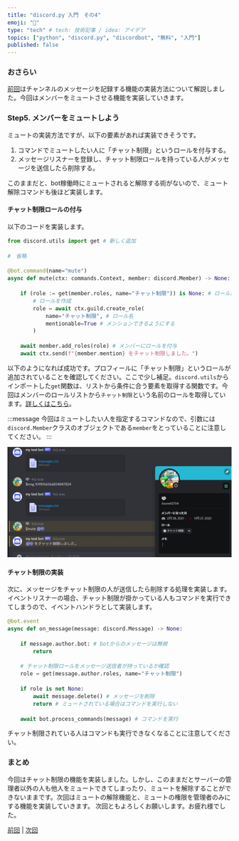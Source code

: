 ```yaml
---
title: "discord.py 入門　その4"
emoji: "💨"
type: "tech" # tech: 技術記事 / idea: アイデア
topics: ["python", "discord.py", "discordbot", "無料", "入門"]
published: false
---
```


### おさらい

[前回](https://zenn.dev/yumax_panda/articles/bot-tutorial-3)はチャンネルのメッセージを記録する機能の実装方法について解説しました。今回はメンバーをミュートさせる機能を実装していきます。

### Step5. メンバーをミュートしよう

ミュートの実装方法ですが、以下の要素があれば実装できそうです。

1. コマンドでミュートしたい人に「チャット制限」というロールを付与する。
2. メッセージリスナーを登録し、チャット制限ロールを持っている人がメッセージを送信したら削除する。

このままだと、bot稼働時にミュートされると解除する術がないので、ミュート解除コマンドも後ほど実装します。

#### チャット制限ロールの付与

以下のコードを実装します。

```python
from discord.utils import get # 新しく追加

#　省略

@bot.command(name="mute")
async def mute(ctx: commands.Context, member: discord.Member) -> None:

    if (role := get(member.roles, name="チャット制限")) is None: # ロールがサーバーに存在しない場合
        # ロールを作成
        role = await ctx.guild.create_role(
            name="チャット制限", # ロール名
            mentionable=True # メンションできるようにする
        )

    await member.add_roles(role) # メンバーにロールを付与
    await ctx.send(f"{member.mention} をチャット制限しました。")
```

以下のようになれば成功です。プロフィールに「チャット制限」というロールが追加されていることを確認してください。ここで少し補足。`discord.utils`からインポートした`get`関数は、リストから条件に合う要素を取得する関数です。今回はメンバーのロールリストから`チャット制限`という名前のロールを取得しています。[詳しくはこちら](https://discordpy.readthedocs.io/ja/latest/api.html?highlight=utils%20get#discord.utils.get)。

:::message
今回はミュートしたい人を指定するコマンドなので、引数には`discord.Member`クラスのオブジェクトである`member`をとっていることに注意してください。
:::


![](/images/bot-tutorial-4/mute.jpg)

#### チャット制限の実装

次に、メッセージをチャット制限の人が送信したら削除する処理を実装します。
イベントリスナーの場合、チャット制限が掛かっている人もコマンドを実行できてしまうので、イベントハンドラとして実装します。

```python
@bot.event
async def on_message(message: discord.Message) -> None:

    if message.author.bot: # botからのメッセージは無視
        return

    # チャット制限ロールをメッセージ送信者が持っているか確認
    role = get(message.author.roles, name="チャット制限")

    if role is not None:
        await message.delete() # メッセージを削除
        return # ミュートされている場合はコマンドを実行しない

    await bot.process_commands(message) # コマンドを実行
```

チャット制限されている人はコマンドも実行できなくなることに注意してください。


### まとめ

今回はチャット制限の機能を実装しました。しかし、このままだとサーバーの管理者以外の人も他人をミュートできてしまったり、ミュートを解除することができないままです。次回はミュートの解除機能と、ミュートの権限を管理者のみにする機能を実装していきます。
次回ともよろしくお願いします。お疲れ様でした。


[前回](https://zenn.dev/yumax_panda/articles/bot-tutorial-3) | [次回](https://zenn.dev/yumax_panda/articles/bot-tutorial-5)